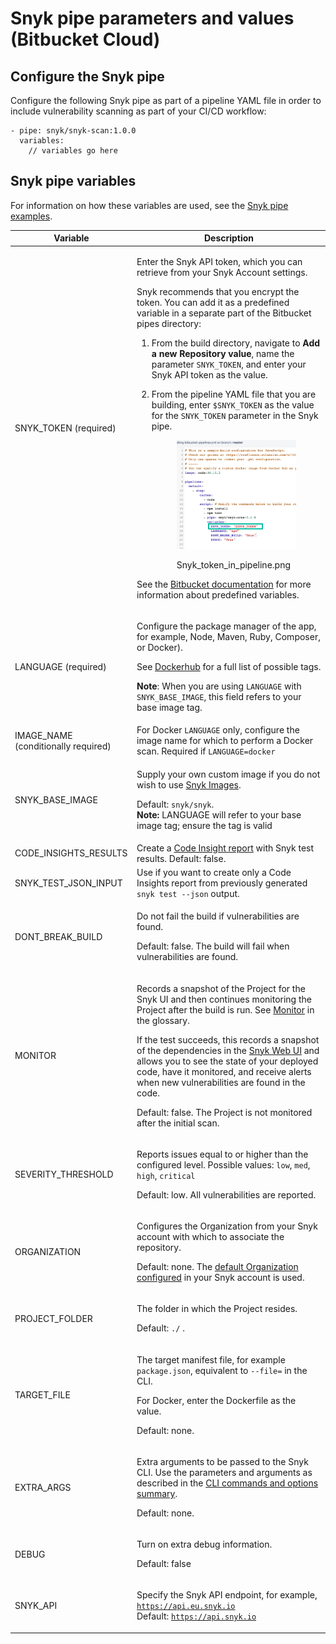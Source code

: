 # Snyk pipe parameters and values (Bitbucket Cloud)

## Configure the Snyk pipe

Configure the following Snyk pipe as part of a pipeline YAML file in order to include vulnerability scanning as part of your CI/CD workflow:

```
- pipe: snyk/snyk-scan:1.0.0
  variables:
    // variables go here
```

## Snyk pipe variables

For information on how these variables are used, see the [Snyk pipe examples](snyk-pipe-examples.md).

| **Variable**                         | **Description**                                                                                                                                                                                                                                                                                                                                                                                                                                                                                                                                                                                                                                                                                                                                                                                                                                                                                                                                                                                                                                          |
| ------------------------------------ | -------------------------------------------------------------------------------------------------------------------------------------------------------------------------------------------------------------------------------------------------------------------------------------------------------------------------------------------------------------------------------------------------------------------------------------------------------------------------------------------------------------------------------------------------------------------------------------------------------------------------------------------------------------------------------------------------------------------------------------------------------------------------------------------------------------------------------------------------------------------------------------------------------------------------------------------------------------------------------------------------------------------------------------------------------- |
| SNYK\_TOKEN (required)               | <p>Enter the Snyk API token, which you can retrieve from your Snyk Account settings.</p><p>Snyk recommends that you encrypt the token. You can add it as a predefined variable in a separate part of the Bitbucket pipes directory:</p><ol><li>From the build directory, navigate to <strong>Add a new Repository value</strong>, name the parameter <code>SNYK_TOKEN</code>, and enter your Snyk API token as the value.</li><li><p>From the pipeline YAML file that you are building, enter <code>$SNYK_TOKEN</code> as the value for the <code>SNYK_TOKEN</code> parameter in the Snyk pipe.</p><div><figure><img src="../../../.gitbook/assets/uuid-6ce8d058-882c-c810-f303-c59dcaeeeda8-en (1) (1) (1) (1) (1) (1) (1) (1) (1) (1) (1) (1) (1) (10) (8) (9).png" alt="Snyk_token_in_pipeline.png"><figcaption><p>Snyk_token_in_pipeline.png</p></figcaption></figure></div></li></ol><p>See the <a href="https://support.atlassian.com/bitbucket-cloud/resources/">Bitbucket documentation</a> for more information about predefined variables.</p> |
| LANGUAGE (required)                  | <p>Configure the package manager of the app, for example, Node, Maven, Ruby, Composer, or Docker).</p><p>See <a href="https://hub.docker.com/r/snyk/snyk/tags">Dockerhub</a> for a full list of possible tags.</p><p><strong>Note</strong>: When you are using <code>LANGUAGE</code> with  <code>SNYK_BASE_IMAGE</code>, this field refers to your base image tag.</p>                                                                                                                                                                                                                                                                                                                                                                                                                                                                                                                                                                                                                                                                                   |
| IMAGE\_NAME (conditionally required) | For Docker `LANGUAGE` only, configure the image name for which to perform a Docker scan. Required if `LANGUAGE=docker`                                                                                                                                                                                                                                                                                                                                                                                                                                                                                                                                                                                                                                                                                                                                                                                                                                                                                                                                   |
| SNYK\_BASE\_IMAGE                    | <p>Supply your own custom image if you do not wish to use <a href="https://hub.docker.com/r/snyk/snyk">Snyk Images</a>.</p><p>Default: <code>snyk/snyk</code>.<br><strong>Note:</strong> LANGUAGE will refer to your base image tag; ensure the tag is valid</p>                                                                                                                                                                                                                                                                                                                                                                                                                                                                                                                                                                                                                                                                                                                                                                                         |
| CODE\_INSIGHTS\_RESULTS              | Create a [Code Insight report](https://support.atlassian.com/bitbucket-cloud/docs/code-insights/) with Snyk test results. Default: false.                                                                                                                                                                                                                                                                                                                                                                                                                                                                                                                                                                                                                                                                                                                                                                                                                                                                                                                |
| SNYK\_TEST\_JSON\_INPUT              | Use if you want to create only a Code Insights report from previously generated `snyk test --json` output.                                                                                                                                                                                                                                                                                                                                                                                                                                                                                                                                                                                                                                                                                                                                                                                                                                                                                                                                               |
| DONT\_BREAK\_BUILD                   | <p>Do not fail the build if vulnerabilities are found.</p><p>Default: false. The build will fail when vulnerabilities are found.</p>                                                                                                                                                                                                                                                                                                                                                                                                                                                                                                                                                                                                                                                                                                                                                                                                                                                                                                                     |
| MONITOR                              | <p>Records a snapshot of the Project for the Snyk UI and then continues monitoring the Project after the build is run. See <a href="../../../getting-started/glossary.md#monitor">Monitor</a> in the glossary.</p><p>If the test succeeds, this records a snapshot of the dependencies in the <a href="http://app.snyk.io">Snyk Web UI</a> and allows you to see the state of your deployed code, have it monitored, and receive alerts when new vulnerabilities are found in the code.</p><p>Default: false. The Project is not monitored after the initial scan.</p>                                                                                                                                                                                                                                                                                                                                                                                                                                                                                   |
| SEVERITY\_THRESHOLD                  | <p>Reports issues equal to or higher than the configured level. Possible values: <code>low</code>, <code>med</code>, <code>high</code>, <code>critical</code></p><p>Default: low. All vulnerabilities are reported.</p>                                                                                                                                                                                                                                                                                                                                                                                                                                                                                                                                                                                                                                                                                                                                                                                                                                  |
| ORGANIZATION                         | <p>Configures the Organization from your Snyk account with which to associate the repository.</p><p>Default: none. The <a href="../../../getting-started/snyk-web-ui.md#manage-account-preferences-and-settings">default Organization configured</a> in your Snyk account is used.</p>                                                                                                                                                                                                                                                                                                                                                                                                                                                                                                                                                                                                                                                                                                                                                                   |
| PROJECT\_FOLDER                      | <p>The folder in which the Project resides.</p><p>Default: <code>./</code> .</p>                                                                                                                                                                                                                                                                                                                                                                                                                                                                                                                                                                                                                                                                                                                                                                                                                                                                                                                                                                         |
| TARGET\_FILE                         | <p>The target manifest file, for example <code>package.json</code>, equivalent to <code>--file=</code> in the CLI.</p><p>For Docker, enter the Dockerfile as the value.</p><p>Default: none.</p>                                                                                                                                                                                                                                                                                                                                                                                                                                                                                                                                                                                                                                                                                                                                                                                                                                                         |
| EXTRA\_ARGS                          | <p>Extra arguments to be passed to the Snyk CLI. Use the parameters and arguments as described in the <a href="../../snyk-cli/cli-commands-and-options-summary.md">CLI commands and options summary</a>.</p><p>Default: none.</p>                                                                                                                                                                                                                                                                                                                                                                                                                                                                                                                                                                                                                                                                                                                                                                                                                        |
| DEBUG                                | <p>Turn on extra debug information.</p><p>Default: false</p>                                                                                                                                                                                                                                                                                                                                                                                                                                                                                                                                                                                                                                                                                                                                                                                                                                                                                                                                                                                             |
| SNYK\_API                            | <p>Specify the Snyk API endpoint, for example, <code>https://api.eu.snyk.io</code><br>Default: <code>https://api.snyk.io</code></p>                                                                                                                                                                                                                                                                                                                                                                                                                                                                                                                                                                                                                                                                                                                                                                                                                                                                                                                      |
